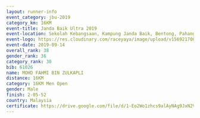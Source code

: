 ```yaml
---
layout: runner-info 
event_category: jbu-2019 
category_km: 16KM 
event-title: Janda Baik Ultra 2019 
event-location: Sekolah Kebangsaan, Kampung Janda Baik, Bentong, Pahang, Malaysia 
event-logo: https://res.cloudinary.com/raceyaya/image/upload/v1569217009/logo/janda-baik_vch1pc.jpg 
event-date: 2019-09-14
overall_rank: 38
gender_rank: 36
category_rank: 30
bib: 61026
name: MOHD FAHMI BIN ZULKAPLI
distance: 16KM
category: 16KM Men Open
gender: Male
finish: 2-05-52
country: Malaysia
certificate: https://drive.google.com/file/d/1-Eo2Wo1zhcs9alAyNAg9JxN2V5c_zzuB/view?usp=sharing
---
```


